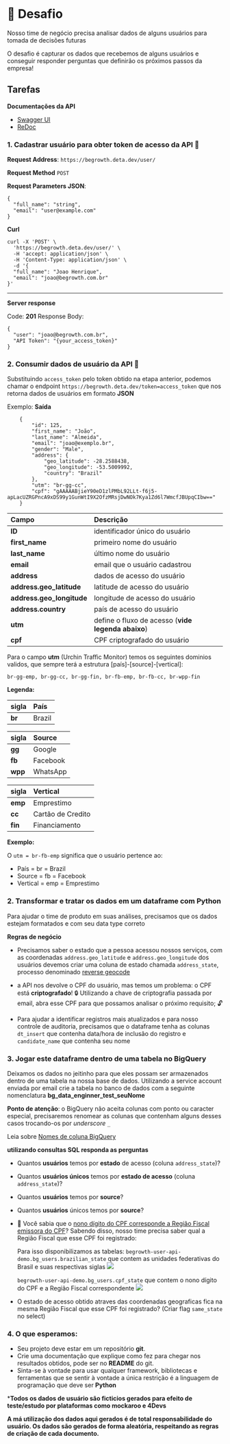 # :rocket: Desafio
Nosso time de negócio precisa analisar dados de alguns usuários para tomada de decisões futuras

O desafio é capturar os dados que recebemos de alguns usuários e conseguir responder perguntas que definirão os próximos passos da empresa!
 
## Tarefas
**Documentações da API**
- [Swagger UI](https://begrowth.deta.dev/docs)
- [ReDoc](https://begrowth.deta.dev/redoc)
### 1. Cadastrar usuário para obter token de acesso da API :key:

**Request Address**: `https://begrowth.deta.dev/user/`

**Request Method** `POST`

**Request Parameters JSON**:
```
{
  "full_name": "string",
  "email": "user@example.com"
}
```
**Curl**
```
curl -X 'POST' \
  'https://begrowth.deta.dev/user/' \
  -H 'accept: application/json' \
  -H 'Content-Type: application/json' \
  -d '{
  "full_name": "Joao Henrique",
  "email": "joao@begrowth.com.br"
}'
```
------
**Server response**

Code: **201**
Response Body: 
``` 
{
  "user": "joao@begrowth.com.br",
  "API Token": "{your_access_token}"
}
```

### 2. Consumir dados de usuário da API :key:
Substituindo `access_token` pelo token obtido na etapa anterior, podemos chamar o endpoint `https://begrowth.deta.dev/token=access_token` que nos retorna dados de usuários em formato **JSON**

Exemplo:
**Saída**
```
    {
        "id": 125,
        "first_name": "João",
        "last_name": "Almeida",
        "email": "joao@exemplo.br",
        "gender": "Male",
        "address": {
            "geo_latitude": -28.2588438,
            "geo_longitude": -53.5009992,
            "country": "Brazil"
        },
        "utm": "br-gg-cc",
        "cpf": "gAAAAABjieY90eD1zlPMbL92LLt-f6j5-apLacUZRGPncA9xDS99y1GunWtI9X2OfzMRsjDwNOk7Kya1Zd6l7WmcfJBUpqCIbw=="
    }
```


| Campo | Descrição |
| :---  | :---      |
| **ID**| identificador único do usuário |
| **first_name** | primeiro nome do usuário |
| **last_name** | último nome do usuário |
| **email** | email que o usuário cadastrou |
| **address** | dados de acesso do usuário |
| **address.geo_latitude** | latitude de acesso do usuário |
| **address.geo_longitude** | longitude de acesso do usuário |
| **address.country** | país de acesso do usuário |
| **utm** | define o fluxo de acesso (**vide legenda abaixo**) |
| **cpf** | CPF criptografado do usuário |


Para o campo **utm** (Urchin Traffic Monitor) temos os seguintes dominios validos, que sempre terá a estrutura [país]-[source]-[vertical]:

`br-gg-emp, br-gg-cc, br-gg-fin, br-fb-emp, br-fb-cc, br-wpp-fin`

**Legenda:**


| sigla | País      |
| :---  | :---      |
|**br** | Brazil    |


| sigla   | Source   |
| :---    | :---     |
|**gg**   | Google   |
|**fb**   | Facebook |
|**wpp**  | WhatsApp |


| sigla   | Vertical          |
| :---    | :---              |
|**emp**  | Emprestimo        |
|**cc**   | Cartão de Credito |
|**fin**  | Financiamento     |


**Exemplo:**

O `utm = br-fb-emp` significa que o usuário pertence ao:
* País = br = Brazil
* Source = fb = Facebook
* Vertical = emp = Emprestimo


### 2. Transformar e tratar os dados em um dataframe com Python
Para ajudar o time de produto em suas análises, precisamos que os dados estejam formatados e com seu data type correto
 
**Regras de negócio**
* Precisamos saber o estado que a pessoa acessou nossos serviços, com as coordenadas `address.geo_latitude` e `address.geo_longitude` dos usuários devemos criar uma coluna de estado chamada `address_state`, processo denominado [reverse geocode](https://en.wikipedia.org/wiki/Reverse_geocoding)
* a API nos devolve o CPF do usuário, mas temos um problema: o CPF está **criptografado**! :lock: Utilizando a chave de criptografia passada por email, abra esse CPF para que possamos analisar o próximo requisito; :unlock:


* Para ajudar a identificar registros mais atualizados e para nosso controle de auditoria, precisamos que o dataframe tenha as colunas `dt_insert` que contenha data/hora de inclusão do registro e `candidate_name` que contenha seu nome
 
### 3. Jogar este dataframe dentro de uma tabela no BigQuery
Deixamos os dados no jeitinho para que eles possam ser armazenados dentro de uma tabela na nossa base de dados.
Utilizando a service account enviada por email crie a tabela no banco de dados com a seguinte nomenclatura **bg_data_enginner_test_seuNome**

**Ponto de atenção**: o BigQuery não aceita colunas com ponto ou caracter especial, precisaremos renomear as colunas que contenham alguns desses casos trocando-os por *underscore* `_`

Leia sobre [Nomes de coluna BigQuery](https://cloud.google.com/bigquery/docs/schemas#column_names)
 
**utilizando consultas SQL responda as perguntas**
* Quantos **usuários** temos por **estado** de acesso (coluna `address_state`)?
* Quantos **usuários únicos** temos por **estado de acesso** (coluna `address_state`)?
* Quantos **usuários** temos por **source**?
* Quantos **usuários** únicos temos por **source**?
* :mag_right: Você sabia que o [nono dígito do CPF corresponde a Região Fiscal emissora do CPF](http://clubes.obmep.org.br/blog/a-matematica-nos-documentos-cpf/)? Sabendo disso, nosso time precisa saber qual a Região Fiscal que esse CPF foi registrado:


  Para isso disponibilizamos as tabelas:
  `begrowth-user-api-demo.bg_users.brazilian_state` que contem as unidades federativas do Brasil e suas respectivas siglas
  ![](.brazilian_state.png)


  `begrowth-user-api-demo.bg_users.cpf_state` que contem o nono dígito do CPF e a Região Fiscal correspondente
  ![](.cpf_state.png)


* O estado de acesso obtido atraves das coordenadas geograficas fica na mesma Região Fiscal que esse CPF foi registrado? (Criar flag `same_state` no select)
 
### 4. O que esperamos:
* Seu projeto deve estar em um repositório **git**.
* Crie uma documentação que explique como fez para chegar nos resultados obtidos, pode ser no **README** do git.
* Sinta-se à vontade para usar qualquer framework, bibliotecas e ferramentas que se sentir à vontade a única restrição é a linguagem de programação que deve ser **Python**

***Todos os dados de usuário são ficticios gerados para efeito de teste/estudo por plataformas como mockaroo e 4Devs**

**A má utilização dos dados aqui gerados é de total responsabilidade do usuário. Os dados são gerados de forma aleatória, respeitando as regras de criação de cada documento.**
